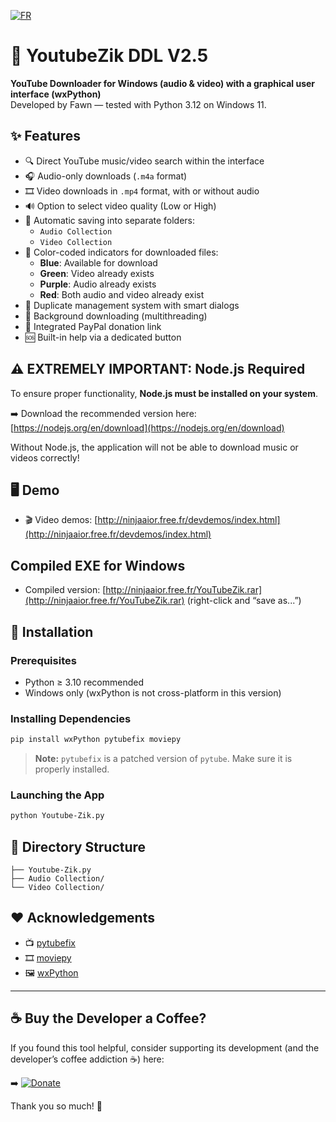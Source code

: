 [![FR](https://img.shields.io/badge/lang-FR-red.svg)](https://github.com/Fawn06220/Youtube-Zik/blob/main/README.fr.md)

# 🎵 YoutubeZik DDL V2.5

**YouTube Downloader for Windows (audio & video) with a graphical user interface (wxPython)**  
Developed by Fawn — tested with Python 3.12 on Windows 11.

## ✨ Features

- 🔍 Direct YouTube music/video search within the interface
- 🎧 Audio-only downloads (`.m4a` format)
- 🎞️ Video downloads in `.mp4` format, with or without audio
- 🔊 Option to select video quality (Low or High)
- 📁 Automatic saving into separate folders:
  - `Audio Collection`
  - `Video Collection`
- 🌈 Color-coded indicators for downloaded files:
  - **Blue**: Available for download
  - **Green**: Video already exists
  - **Purple**: Audio already exists
  - **Red**: Both audio and video already exist
- 🔄 Duplicate management system with smart dialogs
- 🧵 Background downloading (multithreading)
- 💚 Integrated PayPal donation link
- 🆘 Built-in help via a dedicated button

## ⚠️ EXTREMELY IMPORTANT: Node.js Required

To ensure proper functionality, **Node.js must be installed on your system**.

➡️ Download the recommended version here:  
[https://nodejs.org/en/download](https://nodejs.org/en/download)

Without Node.js, the application will not be able to download music or videos correctly!

## 🖥️ Demo

- 🎬 Video demos: [http://ninjaaior.free.fr/devdemos/index.html](http://ninjaaior.free.fr/devdemos/index.html)

## Compiled EXE for Windows

- Compiled version: [http://ninjaaior.free.fr/YouTubeZik.rar](http://ninjaaior.free.fr/YouTubeZik.rar) (right-click and “save as...”)

## 🚀 Installation

### Prerequisites

- Python ≥ 3.10 recommended
- Windows only (wxPython is not cross-platform in this version)

### Installing Dependencies

```bash
pip install wxPython pytubefix moviepy
```

> **Note:** `pytubefix` is a patched version of `pytube`. Make sure it is properly installed.

### Launching the App

```bash
python Youtube-Zik.py
```

## 📁 Directory Structure

```
├── Youtube-Zik.py
├── Audio Collection/
└── Video Collection/
```

## ❤️ Acknowledgements

- 📺 [pytubefix](https://github.com/ldunn/pytubefix)
- 🎞️ [moviepy](https://zulko.github.io/moviepy/)
- 🖼️ [wxPython](https://wxpython.org/)

---

## ☕ Buy the Developer a Coffee?

If you found this tool helpful, consider supporting its development (and the developer’s coffee addiction ☕) here:

➡️ [![Donate](icone/donate.png)](https://www.paypal.com/paypalme/noobpythondev)

Thank you so much! 💙
